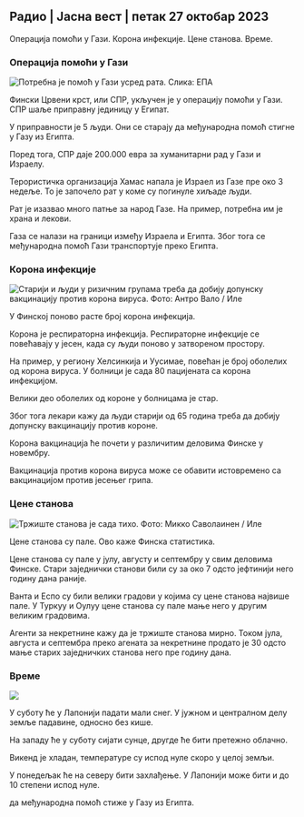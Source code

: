 ## Радио \| Јасна вест \| петак 27 октобар 2023

Операција помоћи у Гази. Корона инфекције. Цене станова. Време.

### Операција помоћи у Гази

![Потребна је помоћ у Гази усред рата. Слика: ЕПА](хттпс://имагес.цдн.иле.фи/имаге/уплоад/ц_цроп,х_3780,в_6720,к_0,и_700/ар_1.7777777777777777,ц_филл,г_фацес,х_670,в_пр_120:/ф_ауто/фл_лосси/в1698396491/39-1192101653б784ц2д563)

Фински Црвени крст, или СПР, укључен је у операцију помоћи у Гази. СПР шаље приправну јединицу у Египат.

У приправности је 5 људи. Они се старају да међународна помоћ стигне у Газу из Египта.

Поред тога, СПР даје 200.000 евра за хуманитарни рад у Гази и Израелу.

Терористичка организација Хамас напала је Израел из Газе пре око 3 недеље. То је започело рат у коме су погинуле хиљаде људи.

Рат је изазвао много патње за народ Газе. На пример, потребна им је храна и лекови.

Газа се налази на граници између Израела и Египта. Због тога се међународна помоћ Гази транспортује преко Египта.

### Корона инфекције

![Старији и људи у ризичним групама треба да добију допунску вакцинацију против корона вируса. Фото: Антро Вало / Иле](хттпс://имагес.цдн.иле.фи/имаге/уплоад/ц_цроп,х_3510,в_6240,к_0,и_400/ар_1.7777777777777777,ц_филл,г_фацес,х_1200,в_6100,к_ауто:ецо/ф_ауто/фл_лосси/в1670569792/39-933588623дццц01а881)

У Финској поново расте број корона инфекција.

Корона је респираторна инфекција. Респираторне инфекције се повећавају у јесен, када су људи поново у затвореном простору.

На пример, у региону Хелсинкија и Уусимае, повећан је број оболелих од корона вируса. У болници је сада 80 пацијената са корона инфекцијом.

Велики део оболелих од короне у болницама је стар.

Због тога лекари кажу да људи старији од 65 година треба да добију допунску вакцинацију против короне.

Корона вакцинација ће почети у различитим деловима Финске у новембру.

Вакцинација против корона вируса може се обавити истовремено са вакцинацијом против јесењег грипа.

### Цене станова

![Тржиште станова је сада тихо. Фото: Микко Саволаинен / Иле](хттпс://имагес.цдн.иле.фи/имаге/уплоад/ц_цроп,х_3348,в_5952,к_0,и_483/ар_1.7777777777777777,ц_филл,г_фацес,0_12_5,0_16_0.к_ауто:ецо/ф_ауто/фл_лосси/в1694415905/39-117017864феа8ц7баф74)

Цене станова су пале. Ово каже Финска статистика.

Цене станова су пале у јулу, августу и септембру у свим деловима Финске. Стари заједнички станови били су за око 7 одсто јефтинији него годину дана раније.

Ванта и Еспо су били велики градови у којима су цене станова највише пале. У Туркуу и Оулуу цене станова су пале мање него у другим великим градовима.

Агенти за некретнине кажу да је тржиште станова мирно. Током јула, августа и септембра преко агената за некретнине продато је 30 одсто мање старих заједничких станова него пре годину дана.

### Време

![](хттпс://имагес.цдн.иле.фи/имаге/уплоад/ц_цроп,х_1080,в_1919,к_0,и_0/ар_1.7777777777777777,ц_филл,г_фацес,х_675,в_1200/е/аутоф_ауто/фл_лосси/в1698421548/39-1192510653бдб0фбе9аф)

У суботу ће у Лапонији падати мали снег. У јужном и централном делу земље падавине, односно без кише.

На западу ће у суботу сијати сунце, другде ће бити претежно облачно.

Викенд је хладан, температуре су испод нуле скоро у целој земљи.

У понедељак ће на северу бити захлађење. У Лапонији може бити и до 10 степени испод нуле.

да међународна помоћ стиже у Газу из Египта.
